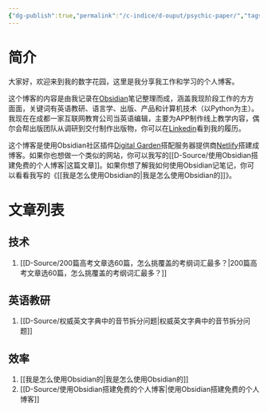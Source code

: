 ```yaml
---
{"dg-publish":true,"permalink":"/c-indice/d-ouput/psychic-paper/","tags":"gardenEntry","dgHomeLink":true,"dgPassFrontmatter":false}
---
```



# 简介
大家好，欢迎来到我的数字花园，这里是我分享我工作和学习的个人博客。

这个博客的内容是由我记录在[Obsidian](https://obsidian.md)笔记整理而成，涵盖我现阶段工作的方方面面，关键词有英语教研、语言学、出版、产品和计算机技术（以Python为主）。我现在在成都一家互联网教育公司当英语编辑，主要为APP制作线上教学内容，偶尔会帮出版团队从调研到交付制作出版物，你可以在[Linkedin](https://www.linkedin.com/in/yuqi-qin-13a5b5160/)看到我的履历。

这个博客是使用Obsidian社区插件[Digital Garden](https://github.com/obsidianMkdocs/obsidian-github-publisher)搭配服务器提供商[Netlify](https://app.netlify.com/teams/yuqiqin-a/overview)搭建成博客。如果你也想做一个类似的网站，你可以我写的[[D-Source/使用Obsidian搭建免费的个人博客|这篇文章]]。如果你想了解我如何使用Obsidian记笔记，你可以看看我写的《[[我是怎么使用Obsidian的|我是怎么使用Obsidian的]]》。



# 文章列表
## 技术
1. [[D-Source/200篇高考文章选60篇，怎么挑覆盖的考纲词汇最多？|200篇高考文章选60篇，怎么挑覆盖的考纲词汇最多？]]


##  英语教研
1. [[D-Source/权威英文字典中的音节拆分问题|权威英文字典中的音节拆分问题]]


## 效率
1. [[我是怎么使用Obsidian的|我是怎么使用Obsidian的]]
2. [[D-Source/使用Obsidian搭建免费的个人博客|使用Obsidian搭建免费的个人博客]]